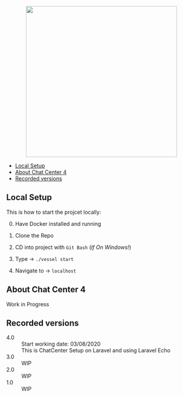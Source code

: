 <p align="center"><img src="https://res.cloudinary.com/dtfbvvkyp/image/upload/v1566331377/laravel-logolockup-cmyk-red.svg" width="400"></p>

- [Local Setup](#local-setup)
- [About Chat Center 4](#about-chat-center-4)
- [Recorded versions](#recorded-versions)

## Local Setup 

This is how to start the projcet locally:

 0. Have Docker installed and running 

 1. Clone the Repo

 2. CD into project with `Git Bash` (*If On Windows!*)
  
 3. Type -> `./vessel start`

 4. Navigate to -> `localhost` 

## About Chat Center 4 

Work in Progress

## Recorded versions 

<dl>
  <dt>4.0</dt>
  <dd>Start working date: 03/08/2020</dd>
  <dd>This is ChatCenter Setup on Laravel and using Laravel Echo</dd>

  <dt>3.0</dt>
  <dd>WIP</dd>
  
  <dt>2.0</dt>
  <dd>WIP</dd>

  <dt>1.0</dt>
  <dd>WIP</dd>
</dl>
 
